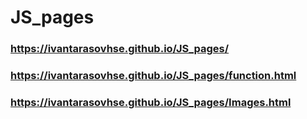 # JS_pages

### https://ivantarasovhse.github.io/JS_pages/

### https://ivantarasovhse.github.io/JS_pages/function.html
### https://ivantarasovhse.github.io/JS_pages/Images.html
